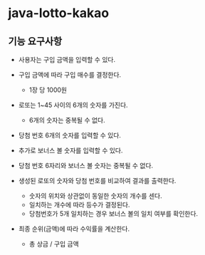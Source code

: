 # java-lotto-kakao

## 기능 요구사항
- 사용자는 구입 금액을 입력할 수 있다.
- 구입 금액에 따라 구입 매수를 결정한다.
  - 1장 당 1000원
- 로또는 1~45 사이의 6개의 숫자를 가진다.
  - 6개의 숫자는 중복될 수 없다.

- 당첨 번호 6개의 숫자를 입력할 수 있다.
- 추가로 보너스 볼 숫자를 입력할 수 있다.
- 당첨 번호 6자리와 보너스 볼 숫자는 중복될 수 없다.

- 생성된 로또의 숫자와 당첨 번호를 비교하여 결과를 출력한다.
  - 숫자의 위치와 상관없이 동일한 숫자의 개수를 센다.
  - 일치하는 개수에 따라 등수가 결정된다.
  - 당첨번호가 5개 일치하는 경우 보너스 볼의 일치 여부를 확인한다.
- 최종 순위(금액)에 따라 수익률을 계산한다.
  - 총 상금 / 구입 금액

